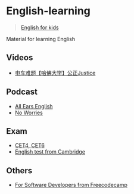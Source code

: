 # English-learning

> [English for kids](https://github.com/LinuxSuRen/english-for-kids)

Material for learning English

## Videos
* [电车难题【哈佛大学】公正Justice](https://www.bilibili.com/video/BV1bW2vYTEAU?spm_id_from=333.788.videopod.sections&vd_source=ca1041974e9b44975cc4d5355ad7001f)

## Podcast

* [All Ears English](https://www.allearsenglish.com/)
* [No Worries](https://www.xiaoyuzhoufm.com/podcast/64b6af253fadef2ddd36a011)

## Exam

* [CET4, CET6](https://zhenti.burningvocabulary.cn/)
* [English test from Cambridge](https://www.cambridgeenglish.org/test-your-english/)

## Others

* [For Software Developers from Freecodecamp](https://www.freecodecamp.org/learn/b1-english-for-developers)
